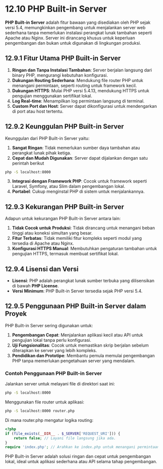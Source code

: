 # 12.10 PHP Built-in Server  

**PHP Built-in Server** adalah fitur bawaan yang disediakan oleh PHP sejak versi 5.4, memungkinkan pengembang untuk menjalankan server web sederhana tanpa memerlukan instalasi perangkat lunak tambahan seperti Apache atau Nginx. Server ini dirancang khusus untuk keperluan pengembangan dan bukan untuk digunakan di lingkungan produksi.  

## 12.9.1 **Fitur Utama PHP Built-in Server**  
1. **Ringan dan Tanpa Instalasi Tambahan**: Server berjalan langsung dari binary PHP, mengurangi kebutuhan konfigurasi.  
2. **Dukungan Routing Sederhana**: Mendukung file router PHP untuk menangani permintaan, seperti routing untuk framework kecil.  
3. **Dukungan HTTPS**: Mulai PHP versi 5.4.13, mendukung HTTPS untuk pengujian menggunakan sertifikat lokal.  
4. **Log Real-time**: Menampilkan log permintaan langsung di terminal.  
5. **Custom Port dan Host**: Server dapat dikonfigurasi untuk mendengarkan di port atau host tertentu.  

## 12.9.2 **Keunggulan PHP Built-in Server**  

Keunggulan dari PHP Built-in Server yaitu:

1. **Sangat Ringan**: Tidak memerlukan sumber daya tambahan atau perangkat lunak pihak ketiga.  
2. **Cepat dan Mudah Digunakan**: Server dapat dijalankan dengan satu perintah berikut  
  ```bash
  php -S localhost:8000
  ```  
3. **Integrasi dengan Framework PHP**: Cocok untuk framework seperti Laravel, Symfony, atau Slim dalam pengembangan lokal.  
4. **Portabel**: Cukup menginstal PHP di sistem untuk menjalankannya.  

## 12.9.3 **Kekurangan PHP Built-in Server**  

Adapun untuk kekurangan PHP Built-in Server antara lain:

1. **Tidak Cocok untuk Produksi**: Tidak dirancang untuk menangani beban tinggi atau koneksi simultan yang besar.  
2. **Fitur Terbatas**: Tidak memiliki fitur kompleks seperti modul yang tersedia di Apache atau Nginx.  
3. **Konfigurasi HTTPS Manual**: Membutuhkan pengaturan tambahan untuk pengujian HTTPS, termasuk membuat sertifikat lokal.  

## 12.9.4 **Lisensi dan Versi**  
- **Lisensi**: PHP adalah perangkat lunak sumber terbuka yang dilisensikan di bawah **PHP License**.  
- **Versi Minimum**: PHP Built-in Server tersedia sejak PHP versi 5.4.  

## 12.9.5 **Penggunaan PHP Built-in Server dalam Proyek**  
PHP Built-in Server sering digunakan untuk:  
1. **Pengembangan Cepat**: Menjalankan aplikasi kecil atau API untuk pengujian lokal tanpa perlu konfigurasi.  
2. **Uji Fungsionalitas**: Cocok untuk memastikan skrip berjalan sebelum diterapkan ke server yang lebih kompleks.  
3. **Pendidikan dan Prototipe**: Membantu pemula memulai pengembangan PHP tanpa memerlukan pengetahuan server yang mendalam.  

### **Contoh Penggunaan PHP Built-in Server**  
Jalankan server untuk melayani file di direktori saat ini:  
```bash
php -S localhost:8000
```
Menggunakan file router untuk aplikasi:
```bash
php -S localhost:8000 router.php
```
Di mana router.php mengatur logika routing:
```php
<?php
if (file_exists(__DIR__ . $_SERVER['REQUEST_URI'])) {
    return false; // Layani file langsung jika ada.
}
require 'index.php'; // Arahkan ke index.php untuk menangani permintaan lainnya.
```
PHP Built-in Server adalah solusi ringan dan cepat untuk pengembangan lokal, ideal untuk aplikasi sederhana atau API selama tahap pengembangan.